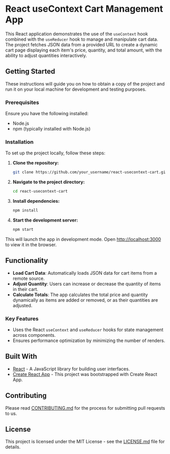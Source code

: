 
# React useContext Cart Management App

This React application demonstrates the use of the `useContext` hook combined with the `useReducer` hook to manage and manipulate cart data. The project fetches JSON data from a provided URL to create a dynamic cart page displaying each item's price, quantity, and total amount, with the ability to adjust quantities interactively.

## Getting Started

These instructions will guide you on how to obtain a copy of the project and run it on your local machine for development and testing purposes.

### Prerequisites

Ensure you have the following installed:
- Node.js
- npm (typically installed with Node.js)

### Installation

To set up the project locally, follow these steps:   

1. **Clone the repository:**
   ```bash
   git clone https://github.com/your_username/react-usecontext-cart.git
   ```

2. **Navigate to the project directory:**
   ```bash
   cd react-usecontext-cart
   ```

3. **Install dependencies:**
   ```bash
   npm install
   ```

4. **Start the development server:**
   ```bash
   npm start
   ```

This will launch the app in development mode. Open [http://localhost:3000](http://localhost:3000) to view it in the browser.

## Functionality

- **Load Cart Data**: Automatically loads JSON data for cart items from a remote source.
- **Adjust Quantity**: Users can increase or decrease the quantity of items in their cart.
- **Calculate Totals**: The app calculates the total price and quantity dynamically as items are added or removed, or as their quantities are adjusted.

### Key Features

- Uses the React `useContext` and `useReducer` hooks for state management across components.
- Ensures performance optimization by minimizing the number of renders.

## Built With

- [React](https://reactjs.org/) - A JavaScript library for building user interfaces.
- [Create React App](https://create-react-app.dev/) - This project was bootstrapped with Create React App.

## Contributing

Please read [CONTRIBUTING.md](https://github.com/your_username/react-usecontext-cart/blob/master/CONTRIBUTING.md) for the process for submitting pull requests to us.



## License

This project is licensed under the MIT License - see the [LICENSE.md](LICENSE.md) file for details.
```